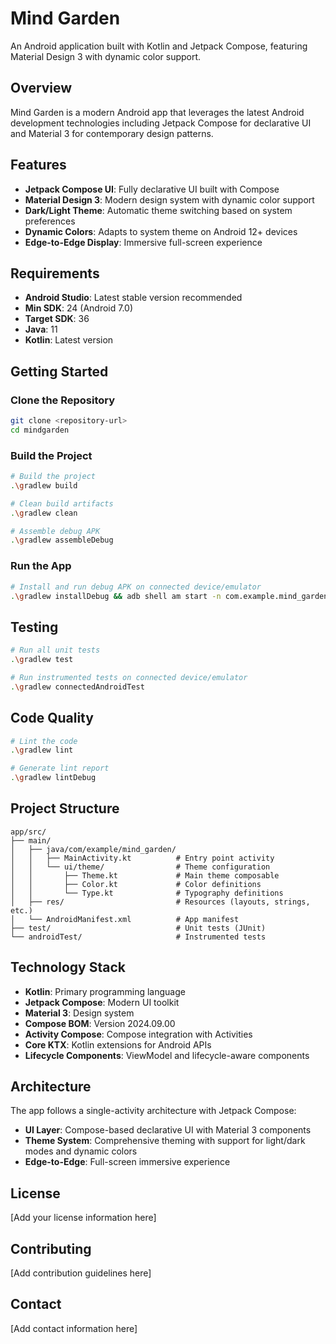 # Mind Garden

An Android application built with Kotlin and Jetpack Compose, featuring Material Design 3 with dynamic color support.

## Overview

Mind Garden is a modern Android app that leverages the latest Android development technologies including Jetpack Compose for declarative UI and Material 3 for contemporary design patterns.

## Features

- **Jetpack Compose UI**: Fully declarative UI built with Compose
- **Material Design 3**: Modern design system with dynamic color support
- **Dark/Light Theme**: Automatic theme switching based on system preferences
- **Dynamic Colors**: Adapts to system theme on Android 12+ devices
- **Edge-to-Edge Display**: Immersive full-screen experience

## Requirements

- **Android Studio**: Latest stable version recommended
- **Min SDK**: 24 (Android 7.0)
- **Target SDK**: 36
- **Java**: 11
- **Kotlin**: Latest version

## Getting Started

### Clone the Repository

```bash
git clone <repository-url>
cd mindgarden
```

### Build the Project

```bash
# Build the project
.\gradlew build

# Clean build artifacts
.\gradlew clean

# Assemble debug APK
.\gradlew assembleDebug
```

### Run the App

```bash
# Install and run debug APK on connected device/emulator
.\gradlew installDebug && adb shell am start -n com.example.mind_garden/.MainActivity
```

## Testing

```bash
# Run all unit tests
.\gradlew test

# Run instrumented tests on connected device/emulator
.\gradlew connectedAndroidTest
```

## Code Quality

```bash
# Lint the code
.\gradlew lint

# Generate lint report
.\gradlew lintDebug
```

## Project Structure

```
app/src/
├── main/
│   ├── java/com/example/mind_garden/
│   │   ├── MainActivity.kt          # Entry point activity
│   │   └── ui/theme/                # Theme configuration
│   │       ├── Theme.kt             # Main theme composable
│   │       ├── Color.kt             # Color definitions
│   │       └── Type.kt              # Typography definitions
│   ├── res/                         # Resources (layouts, strings, etc.)
│   └── AndroidManifest.xml          # App manifest
├── test/                            # Unit tests (JUnit)
└── androidTest/                     # Instrumented tests
```

## Technology Stack

- **Kotlin**: Primary programming language
- **Jetpack Compose**: Modern UI toolkit
- **Material 3**: Design system
- **Compose BOM**: Version 2024.09.00
- **Activity Compose**: Compose integration with Activities
- **Core KTX**: Kotlin extensions for Android APIs
- **Lifecycle Components**: ViewModel and lifecycle-aware components

## Architecture

The app follows a single-activity architecture with Jetpack Compose:

- **UI Layer**: Compose-based declarative UI with Material 3 components
- **Theme System**: Comprehensive theming with support for light/dark modes and dynamic colors
- **Edge-to-Edge**: Full-screen immersive experience

## License

[Add your license information here]

## Contributing

[Add contribution guidelines here]

## Contact

[Add contact information here]
